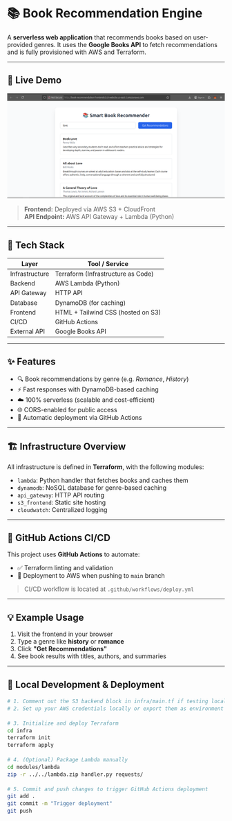 # 📚 Book Recommendation Engine

A **serverless web application** that recommends books based on user-provided genres. It uses the **Google Books API** to fetch recommendations and is fully provisioned with AWS and Terraform.

---

## 🚀 Live Demo
![ Live Image](./asset/smartbookscreenshot.png)



> **Frontend:** Deployed via AWS S3 + CloudFront  
> **API Endpoint:** AWS API Gateway + Lambda (Python)

---

## 🧰 Tech Stack

| Layer          | Tool / Service                     |
| -------------- | ---------------------------------- |
| Infrastructure | Terraform (Infrastructure as Code) |
| Backend        | AWS Lambda (Python)                |
| API Gateway    | HTTP API                           |
| Database       | DynamoDB (for caching)             |
| Frontend       | HTML + Tailwind CSS (hosted on S3) |
| CI/CD          | GitHub Actions                     |
| External API   | Google Books API                   |

---

## ✨ Features

- 🔍 Book recommendations by genre (e.g. *Romance*, *History*)
- ⚡ Fast responses with DynamoDB-based caching
- ☁️ 100% serverless (scalable and cost-efficient)
- 🌐 CORS-enabled for public access
- 🔄 Automatic deployment via GitHub Actions

---

## 🏗️ Infrastructure Overview

All infrastructure is defined in **Terraform**, with the following modules:

- `lambda`: Python handler that fetches books and caches them
- `dynamodb`: NoSQL database for genre-based caching
- `api_gateway`: HTTP API routing
- `s3_frontend`: Static site hosting
- `cloudwatch`: Centralized logging

---

## 🔁 GitHub Actions CI/CD

This project uses **GitHub Actions** to automate:

- ✅ Terraform linting and validation
- 🚀 Deployment to AWS when pushing to `main` branch

> CI/CD workflow is located at `.github/workflows/deploy.yml`

---

## 💡 Example Usage

1. Visit the frontend in your browser  
2. Type a genre like **history** or **romance**  
3. Click **"Get Recommendations"**  
4. See book results with titles, authors, and summaries

---

## 🧪 Local Development & Deployment

```bash
# 1. Comment out the S3 backend block in infra/main.tf if testing locally
# 2. Set up your AWS credentials locally or export them as environment variables

# 3. Initialize and deploy Terraform
cd infra
terraform init
terraform apply

# 4. (Optional) Package Lambda manually
cd modules/lambda
zip -r ../../lambda.zip handler.py requests/

# 5. Commit and push changes to trigger GitHub Actions deployment
git add .
git commit -m "Trigger deployment"
git push

